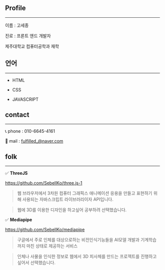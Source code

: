 ## Profile
---
이름 : 고세종

진로 : 프론트 앤드 개발자

제주대학교 컴퓨터공학과 재학



## 언어
---
- HTML

- CSS

- JAVASCRIPT


## contact
---
 📞 phone : 010-6645-4161

 📩 mail : fulfilled_@naver.com



## folk
---
✅ **ThreeJS**

https://github.com/SebellKo/three.js-1

>웹 브라우저에서 3차원 컴퓨터 그래픽스 애니메이션 응용을 만들고 표현하기 위해 사용되는 자바스크립트 라이브러리이자 API입니다.

>웹에 3D를 이용한 디자인을 하고싶어 공부하려 선택했습니다.

✅ **Mediapipe**

https://github.com/SebellKo/mediapipe

>구글에서 주로 인체를 대상으로하는 비전인식기능들을  AI모델 개발과 기계학습까지 마친 상태로 제공하는 서비스

>인체나 사물을 인식한 정보로 웹에서 3D 피사체를 만드는 프로젝트를 진행하고 싶어서 선택했습니다.  


